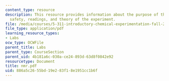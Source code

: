```yaml
---
content_type: resource
description: This resource provides information about the purpose of the experiment,
  safety, readings, and theory of the experiment.
file: /media/courses/5-311-introductory-chemical-experimentation-fall-2005/886a5c2655bd19e283f18e1951cc1b6f_nmr.pdf
file_type: application/pdf
learning_resource_types:
- Labs
ocw_type: OCWFile
parent_title: Labs
parent_type: CourseSection
parent_uid: 4b181a6c-030a-ce24-893d-63d8f0842e92
resourcetype: Document
title: nmr.pdf
uid: 886a5c26-55bd-19e2-83f1-8e1951cc1b6f
---
```

